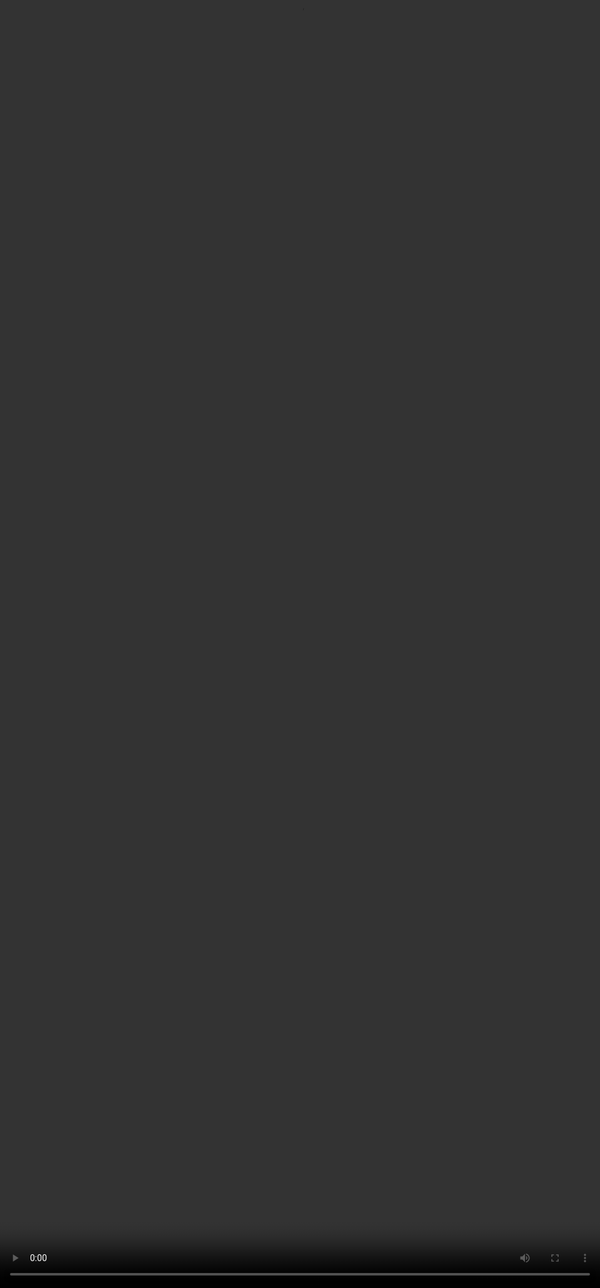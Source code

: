 ## What is Preference Ranking?

<video src="${PRIVATE_PR_VIDEO_1}" frameborder="0" allowfullscreen style="position: absolute; top: 0; left: 0; width: 100%; height: 100%; border: none; object-fit: cover;" controls="" controlslist="nodownload nofullscreen" style="width: 100%" />


With the growing use of Artificial Intelligence, Large Language Models have become increasingly important in powering chatbots, virtual assistants and other intelligent applications. While these models give impressive responses, it is crucial to consistently fine tune them through training and evaluation to maintain the quality, factuality, accuracy and relevance of outputs. This is where **Preference Ranking** becomes crucial.

Preference Ranking is a widely used method  to evaluate and compare multiple responses generated by LLMs. Responses are evaluated against a rubric and then ranked on a Likert Scale. It serves as a reward system where the model learns that responses ranked higher are good responses and it tunes itself to generate highly ranked responses in future interactions. The ranking is also followed by a justification which is backed by evidence borrowing from all the individual rubrics the response is evaluated against. This justification serves as ordered feedback that trains the model to make tailored adjustments. The model learns from detailed explanations and makes targeted changes performing better in complex output patterns.

<img height="350" width="700" src="${PRIVATE_IMAGE_INTRO_1}" />


<video src="${PRIVATE_PR_VIDEO_3}" frameborder="0" allowfullscreen style="position: absolute; top: 0; left: 0; width: 100%; height: 100%; border: none; object-fit: cover;" controls="" controlslist="nodownload nofullscreen" style="width: 100%" />

We’ll go through each of these steps in detail in the following modules and learn how to fine tune LLMs. Here's a quick quiz for you to catch up on things discussed till now: